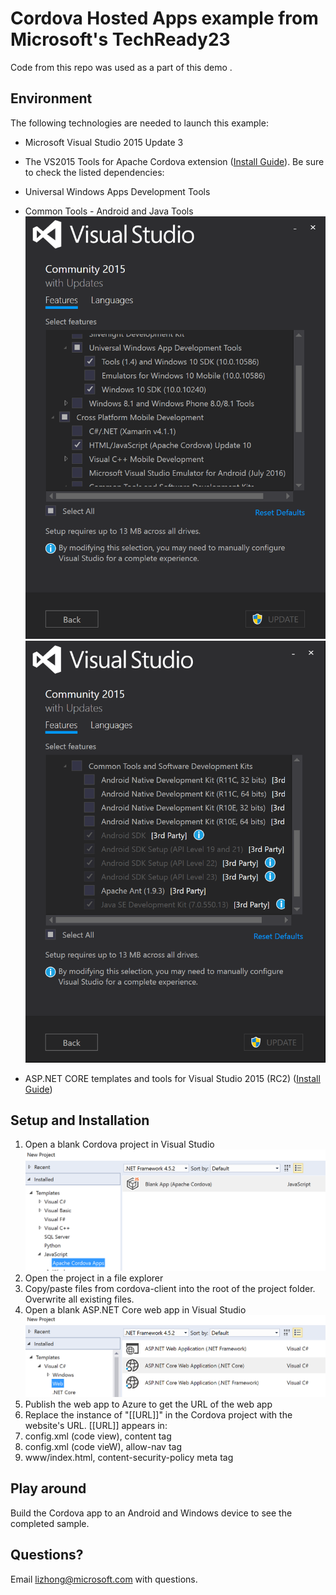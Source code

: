 # Cordova Hosted Apps example from Microsoft's TechReady23

Code from this repo was used as a part of this demo .

## Environment 

The following technologies are needed to launch this example:

* Microsoft Visual Studio 2015 Update 3
* The VS2015 Tools for Apache Cordova extension ([Install Guide](http://taco.visualstudio.com/en-us/docs/install-vs-tools-apache-cordova/)). Be sure to check the listed dependencies:
 * Universal Windows Apps Development Tools
 * Common Tools - Android and Java Tools
![Custom installer](media/install1.png)
![Custom installer](media/install2.png)

* ASP.NET CORE templates and tools for Visual Studio 2015 (RC2) ([Install Guide](https://www.microsoft.com/net/download))

## Setup and Installation

1. Open a blank Cordova project in Visual Studio
![Custom installer](media/cordova.png)
2. Open the project in a file explorer
3. Copy/paste files from cordova-client into the root of the project folder. Overwrite all existing files.
4. Open a blank ASP.NET Core web app in Visual Studio
![Custom installer](media/core.png)
5. Publish the web app to Azure to get the URL of the web app
6. Replace the instance of "[[URL]]" in the Cordova project with the website's URL. [[URL]] appears in:
 1. config.xml (code view), content tag
 2. config.xml (code vieW), allow-nav tag
 3. www/index.html, content-security-policy meta tag

## Play around

Build the Cordova app to an Android and Windows device to see the completed sample.

## Questions?

Email [lizhong@microsoft.com](mailto:lizhong@microsoft.com) with questions.
